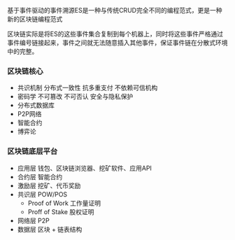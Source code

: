 基于事件驱动的事件溯源ES是一种与传统CRUD完全不同的编程范式，更是一种新的区块链编程范式

区块链实际是将ES的这些事件集合复制到每个机器上，同时将这些事件严格通过事件编号链接起来，事件之间就无法随意插入其他事件，保证事件链在分散式环境中的完整。


### 区块链核心
- 共识机制 分布式一致性 抗多重支付 不依赖可信机构
- 密码学 不可篡改 不可否认 安全与隐私保护
- 分布式数据库
- P2P网络
- 智能合约
- 博弈论

### 区块链底层平台
- 应用层 钱包、区块链浏览器、挖矿软件、应用API
- 合约层 智能合约
- 激励层 挖矿、代币奖励
- 共识层 POW/POS
  - Proof of Work 工作量证明
  - Proff of Stake 股权证明
- 网络层 P2P
- 数据层 区块 + 链表结构
